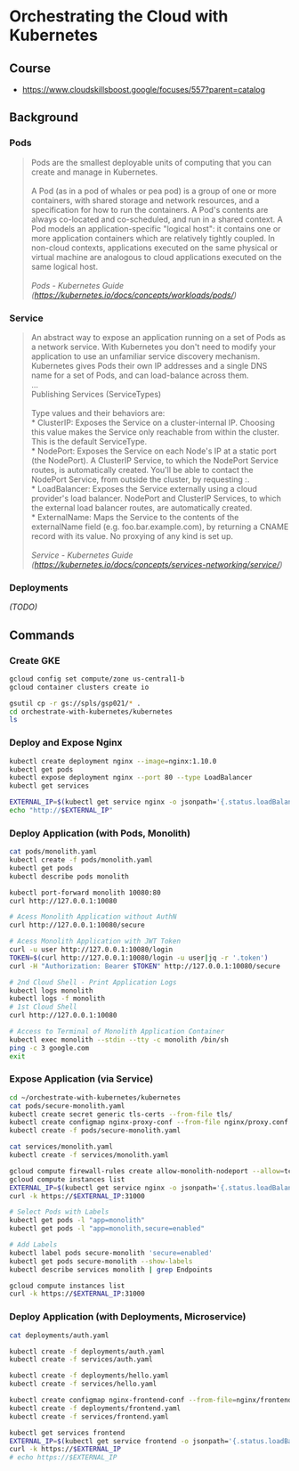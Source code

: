 # Orchestrating the Cloud with Kubernetes

## Course
* https://www.cloudskillsboost.google/focuses/557?parent=catalog

## Background

### Pods
> Pods are the smallest deployable units of computing that you can create and manage in Kubernetes.<br><br>A Pod (as in a pod of whales or pea pod) is a group of one or more containers, with shared storage and network resources, and a specification for how to run the containers. A Pod's contents are always co-located and co-scheduled, and run in a shared context. A Pod models an application-specific "logical host": it contains one or more application containers which are relatively tightly coupled. In non-cloud contexts, applications executed on the same physical or virtual machine are analogous to cloud applications executed on the same logical host.<br><br> _Pods - Kubernetes Guide (https://kubernetes.io/docs/concepts/workloads/pods/)_

### Service
> An abstract way to expose an application running on a set of Pods as a network service.
With Kubernetes you don't need to modify your application to use an unfamiliar service discovery mechanism. Kubernetes gives Pods their own IP addresses and a single DNS name for a set of Pods, and can load-balance across them.<br>...<br>Publishing Services (ServiceTypes)<br><br>Type values and their behaviors are:<br>* ClusterIP: Exposes the Service on a cluster-internal IP. Choosing this value makes the Service only reachable from within the cluster. This is the default ServiceType.<br>* NodePort: Exposes the Service on each Node's IP at a static port (the NodePort). A ClusterIP Service, to which the NodePort Service routes, is automatically created. You'll be able to contact the NodePort Service, from outside the cluster, by requesting <NodeIP>:<NodePort>.<br>* LoadBalancer: Exposes the Service externally using a cloud provider's load balancer. NodePort and ClusterIP Services, to which the external load balancer routes, are automatically created.<br>* ExternalName: Maps the Service to the contents of the externalName field (e.g. foo.bar.example.com), by returning a CNAME record with its value. No proxying of any kind is set up.<br><br>_Service - Kubernetes Guide (https://kubernetes.io/docs/concepts/services-networking/service/)_

### Deployments
_(TODO)_

## Commands

### Create GKE
```bash
gcloud config set compute/zone us-central1-b
gcloud container clusters create io

gsutil cp -r gs://spls/gsp021/* .
cd orchestrate-with-kubernetes/kubernetes
ls
```

### Deploy and Expose Nginx
```bash
kubectl create deployment nginx --image=nginx:1.10.0
kubectl get pods
kubectl expose deployment nginx --port 80 --type LoadBalancer
kubectl get services

EXTERNAL_IP=$(kubectl get service nginx -o jsonpath='{.status.loadBalancer.ingress[0].ip}')
echo "http://$EXTERNAL_IP"
```

### Deploy Application (with Pods, Monolith)
```bash
cat pods/monolith.yaml
kubectl create -f pods/monolith.yaml
kubectl get pods
kubectl describe pods monolith

kubectl port-forward monolith 10080:80
curl http://127.0.0.1:10080

# Acess Monolith Application without AuthN 
curl http://127.0.0.1:10080/secure

# Acess Monolith Application with JWT Token
curl -u user http://127.0.0.1:10080/login
TOKEN=$(curl http://127.0.0.1:10080/login -u user|jq -r '.token')
curl -H "Authorization: Bearer $TOKEN" http://127.0.0.1:10080/secure

# 2nd Cloud Shell - Print Application Logs
kubectl logs monolith
kubectl logs -f monolith
# 1st Cloud Shell
curl http://127.0.0.1:10080

# Access to Terminal of Monolith Application Container
kubectl exec monolith --stdin --tty -c monolith /bin/sh
ping -c 3 google.com
exit
```

### Expose Application (via Service)

```bash
cd ~/orchestrate-with-kubernetes/kubernetes
cat pods/secure-monolith.yaml
kubectl create secret generic tls-certs --from-file tls/
kubectl create configmap nginx-proxy-conf --from-file nginx/proxy.conf
kubectl create -f pods/secure-monolith.yaml

cat services/monolith.yaml
kubectl create -f services/monolith.yaml

gcloud compute firewall-rules create allow-monolith-nodeport --allow=tcp:31000
gcloud compute instances list
EXTERNAL_IP=$(kubectl get service nginx -o jsonpath='{.status.loadBalancer.ingress[0].ip}')
curl -k https://$EXTERNAL_IP:31000
```

```bash
# Select Pods with Labels
kubectl get pods -l "app=monolith"
kubectl get pods -l "app=monolith,secure=enabled"

# Add Labels
kubectl label pods secure-monolith 'secure=enabled'
kubectl get pods secure-monolith --show-labels
kubectl describe services monolith | grep Endpoints

gcloud compute instances list
curl -k https://$EXTERNAL_IP:31000
```

### Deploy Application (with Deployments, Microservice)

```bash
cat deployments/auth.yaml

kubectl create -f deployments/auth.yaml
kubectl create -f services/auth.yaml

kubectl create -f deployments/hello.yaml
kubectl create -f services/hello.yaml

kubectl create configmap nginx-frontend-conf --from-file=nginx/frontend.conf
kubectl create -f deployments/frontend.yaml
kubectl create -f services/frontend.yaml

kubectl get services frontend
EXTERNAL_IP=$(kubectl get service frontend -o jsonpath='{.status.loadBalancer.ingress[0].ip}')
curl -k https://$EXTERNAL_IP
# echo https://$EXTERNAL_IP
```